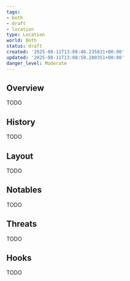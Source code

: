 ```yaml
---
tags:
- both
- draft
- location
type: Location
world: Both
status: draft
created: '2025-08-11T13:08:46.235831+00:00'
updated: '2025-08-11T13:08:50.280351+00:00'
danger_level: Moderate
---
```



## Overview

TODO
## History

TODO
## Layout

TODO
## Notables

TODO
## Threats

TODO
## Hooks

TODO
